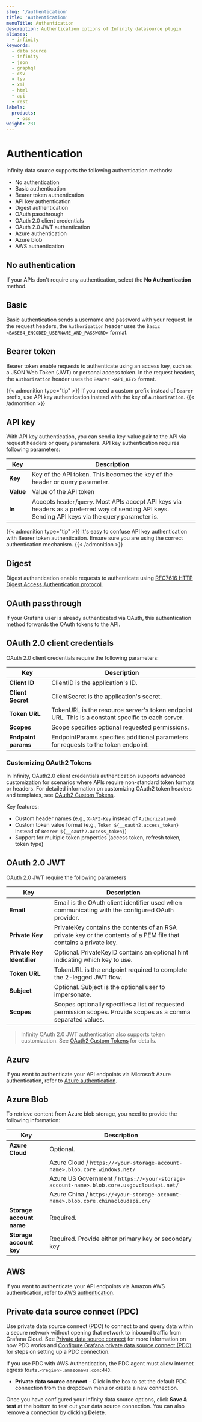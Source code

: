 ```yaml
---
slug: '/authentication'
title: 'Authentication'
menuTitle: Authentication
description: Authentication options of Infinity datasource plugin
aliases:
  - infinity
keywords:
  - data source
  - infinity
  - json
  - graphql
  - csv
  - tsv
  - xml
  - html
  - api
  - rest
labels:
  products:
    - oss
weight: 231
---
```


# Authentication

Infinity data source supports the following authentication methods:

- No authentication
- Basic authentication
- Bearer token authentication
- API key authentication
- Digest authentication
- OAuth passthrough
- OAuth 2.0 client credentials
- OAuth 2.0 JWT authentication
- Azure authentication
- Azure blob
- AWS authentication

## No authentication

If your APIs don't require any authentication, select the **No Authentication** method.

## Basic

Basic authentication sends a username and password with your request.
In the request headers, the `Authorization` header uses the `Basic <BASE64_ENCODED_USERNAME_AND_PASSWORD>` format.

## Bearer token

Bearer token enable requests to authenticate using an access key, such as a JSON Web Token (JWT) or personal access token.
In the request headers, the `Authorization` header uses the `Bearer <API_KEY>` format.

{{< admonition type="tip" >}}
If you need a custom prefix instead of `Bearer` prefix, use API key authentication instead with the key of `Authorization`.
{{< /admonition >}}

## API key

With API key authentication, you can send a key-value pair to the API via request headers or query parameters.
API key authentication requires following parameters:

| Key       | Description                                                                                                                                          |
| --------- | ---------------------------------------------------------------------------------------------------------------------------------------------------- |
| **Key**   | Key of the API token. This becomes the key of the header or query parameter.                                                                         |
| **Value** | Value of the API token                                                                                                                               |
| **In**    | Accepts `header`/`query`. Most APIs accept API keys via headers as a preferred way of sending API keys. Sending API keys via the query parameter is. |

{{< admonition type="tip" >}}
It's easy to confuse API key authentication with Bearer token authentication.
Ensure sure you are using the correct authentication mechanism.
{{< /admonition >}}

## Digest

Digest authentication enable requests to authenticate using [RFC7616 HTTP Digest Access Authentication protocol](https://www.rfc-editor.org/rfc/rfc7616.txt).

## OAuth passthrough

If your Grafana user is already authenticated via OAuth, this authentication method forwards the OAuth tokens to the API.

## OAuth 2.0 client credentials

OAuth 2.0 client credentials require the following parameters:

| Key                 | Description                                                                                       |
| ------------------- | ------------------------------------------------------------------------------------------------- |
| **Client ID**       | ClientID is the application's ID.                                                                 |
| **Client Secret**   | ClientSecret is the application's secret.                                                         |
| **Token URL**       | TokenURL is the resource server's token endpoint URL. This is a constant specific to each server. |
| **Scopes**          | Scope specifies optional requested permissions.                                                   |
| **Endpoint params** | EndpointParams specifies additional parameters for requests to the token endpoint.                |

### Customizing OAuth2 Tokens

In Infinity, OAuth2.0 client credentials authentication supports advanced customization for scenarios where APIs require non-standard token formats or headers. For detailed information on customizing OAuth2 token headers and templates, see [OAuth2 Custom Tokens](/docs/plugins/yesoreyeram-infinity-datasource/latest/setup/oauth2-token-customization/).

Key features:

- Custom header names (e.g., `X-API-Key` instead of `Authorization`)  
- Custom token value format (e.g., `Token ${__oauth2.access_token}` instead of `Bearer ${__oauth2.access_token}`)
- Support for multiple token properties (access token, refresh token, token type)

## OAuth 2.0 JWT

OAuth 2.0 JWT require the following parameters

| Key                        | Description                                                                                                       |
| -------------------------- | ----------------------------------------------------------------------------------------------------------------- |
| **Email**                  | Email is the OAuth client identifier used when communicating with the configured OAuth provider.                  |
| **Private Key**            | PrivateKey contains the contents of an RSA private key or the contents of a PEM file that contains a private key. |
| **Private Key Identifier** | Optional. PrivateKeyID contains an optional hint indicating which key to use.                                     |
| **Token URL**              | TokenURL is the endpoint required to complete the 2-legged JWT flow.                                              |
| **Subject**                | Optional. Subject is the optional user to impersonate.                                                            |
| **Scopes**                 | Scopes optionally specifies a list of requested permission scopes. Provide scopes as a comma separated values.    |

> Infinity OAuth 2.0 JWT authentication also supports token customization. See [OAuth2 Custom Tokens](/docs/plugins/yesoreyeram-infinity-datasource/latest/setup/oauth2-token-customization) for details.


## Azure

If you want to authenticate your API endpoints via Microsoft Azure authentication, refer to [Azure authentication](/docs/plugins/yesoreyeram-infinity-datasource/latest/examples/azure/).

## Azure Blob

To retrieve content from Azure blob storage, you need to provide the following information:

| Key                      | Description                                                                              |
| ------------------------ | ---------------------------------------------------------------------------------------- |
| **Azure Cloud**          | Optional.                                                                                |
|                          | Azure Cloud / `https://<your-storage-account-name>.blob.core.windows.net/`               |
|                          | Azure US Government / `https://<your-storage-account-name>.blob.core.usgovcloudapi.net/` |
|                          | Azure China / `https://<your-storage-account-name>.blob.core.chinacloudapi.cn/`          |
| **Storage account name** | Required.                                                                                |
| **Storage account key**  | Required. Provide either primary key or secondary key                                    |

## AWS

If you want to authenticate your API endpoints via Amazon AWS authentication, refer to [AWS authentication](/docs/plugins/yesoreyeram-infinity-datasource/latest/examples/aws/).

## Private data source connect (PDC)

Use private data source connect (PDC) to connect to and query data within a secure network without opening that network to inbound traffic from Grafana Cloud. See [Private data source connect](https://grafana.com/docs/grafana-cloud/connect-externally-hosted/private-data-source-connect/) for more information on how PDC works and [Configure Grafana private data source connect (PDC)](https://grafana.com/docs/grafana-cloud/connect-externally-hosted/private-data-source-connect/configure-pdc/#configure-grafana-private-data-source-connect-pdc) for steps on setting up a PDC connection.

If you use PDC with AWS Authentication, the PDC agent must allow internet egress to`sts.<region>.amazonaws.com:443`.

- **Private data source connect** - Click in the box to set the default PDC connection from the dropdown menu or create a new connection.

Once you have configured your Infinity data source options, click **Save & test** at the bottom to test out your data source connection. You can also remove a connection by clicking **Delete**.